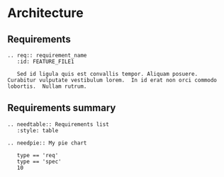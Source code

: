 # Architecture


## Requirements

```{eval-rst}
.. req:: requirement_name
   :id: FEATURE_FILE1

   Sed id ligula quis est convallis tempor. Aliquam posuere.  Curabitur vulputate vestibulum lorem.  In id erat non orci commodo lobortis.  Nullam rutrum.  
```

## Requirements summary

```{eval-rst}
.. needtable:: Requirements list
   :style: table
```

```{eval-rst}
.. needpie:: My pie chart

   type == 'req'
   type == 'spec'
   10
```
